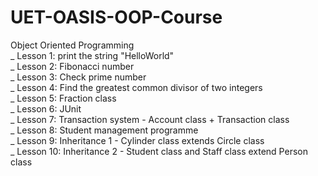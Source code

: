 # UET-OASIS-OOP-Course
Object Oriented Programming <br>
_ Lesson 1: print the string "HelloWorld" <br>
_ Lesson 2: Fibonacci number <br>
_ Lesson 3: Check prime number <br>
_ Lesson 4: Find the greatest common divisor of two integers <br>
_ Lesson 5: Fraction class <br>
_ Lesson 6: JUnit <br>
_ Lesson 7: Transaction system - Account class + Transaction class <br>
_ Lesson 8: Student management programme <br>
_ Lesson 9: Inheritance 1 - Cylinder class extends Circle class <br>
_ Lesson 10: Inheritance 2 - Student class and Staff class extend Person class <br>
